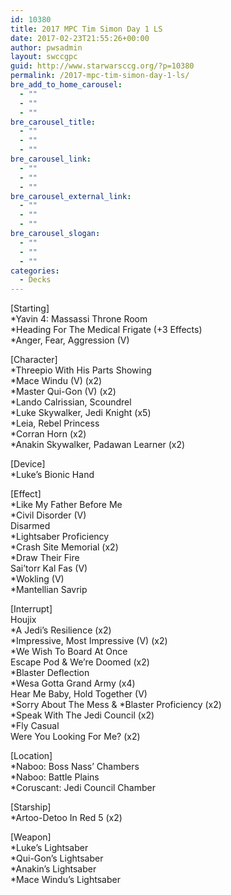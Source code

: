 ```yaml
---
id: 10380
title: 2017 MPC Tim Simon Day 1 LS
date: 2017-02-23T21:55:26+00:00
author: pwsadmin
layout: swccgpc
guid: http://www.starwarsccg.org/?p=10380
permalink: /2017-mpc-tim-simon-day-1-ls/
bre_add_to_home_carousel:
  - ""
  - ""
  - ""
bre_carousel_title:
  - ""
  - ""
  - ""
bre_carousel_link:
  - ""
  - ""
  - ""
bre_carousel_external_link:
  - ""
  - ""
  - ""
bre_carousel_slogan:
  - ""
  - ""
  - ""
categories:
  - Decks
---
```

[Starting]  
*Yavin 4: Massassi Throne Room  
*Heading For The Medical Frigate (+3 Effects)  
*Anger, Fear, Aggression (V)

[Character]  
*Threepio With His Parts Showing  
*Mace Windu (V) (x2)  
*Master Qui-Gon (V) (x2)  
*Lando Calrissian, Scoundrel  
*Luke Skywalker, Jedi Knight (x5)  
*Leia, Rebel Princess  
*Corran Horn (x2)  
*Anakin Skywalker, Padawan Learner (x2)

[Device]  
*Luke&#8217;s Bionic Hand

[Effect]  
*Like My Father Before Me  
*Civil Disorder (V)  
Disarmed  
*Lightsaber Proficiency  
*Crash Site Memorial (x2)  
*Draw Their Fire  
Sai&#8217;torr Kal Fas (V)  
*Wokling (V)  
*Mantellian Savrip

[Interrupt]  
Houjix  
*A Jedi&#8217;s Resilience (x2)  
*Impressive, Most Impressive (V) (x2)  
*We Wish To Board At Once  
Escape Pod & We&#8217;re Doomed (x2)  
*Blaster Deflection  
*Wesa Gotta Grand Army (x4)  
Hear Me Baby, Hold Together (V)  
\*Sorry About The Mess & \*Blaster Proficiency (x2)  
*Speak With The Jedi Council (x2)  
*Fly Casual  
Were You Looking For Me? (x2)

[Location]  
*Naboo: Boss Nass&#8217; Chambers  
*Naboo: Battle Plains  
*Coruscant: Jedi Council Chamber

[Starship]  
*Artoo-Detoo In Red 5 (x2)

[Weapon]  
*Luke&#8217;s Lightsaber  
*Qui-Gon&#8217;s Lightsaber  
*Anakin&#8217;s Lightsaber  
*Mace Windu&#8217;s Lightsaber